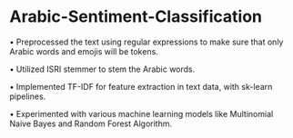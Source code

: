 # Arabic-Sentiment-Classification

•	Preprocessed the text using regular expressions to make sure that only Arabic words and emojis will be tokens.

•	Utilized ISRI stemmer to stem the Arabic words.

•	Implemented TF-IDF for feature extraction in text data, with sk-learn pipelines.

•	Experimented with various machine learning models like Multinomial Naive Bayes and Random Forest Algorithm.
